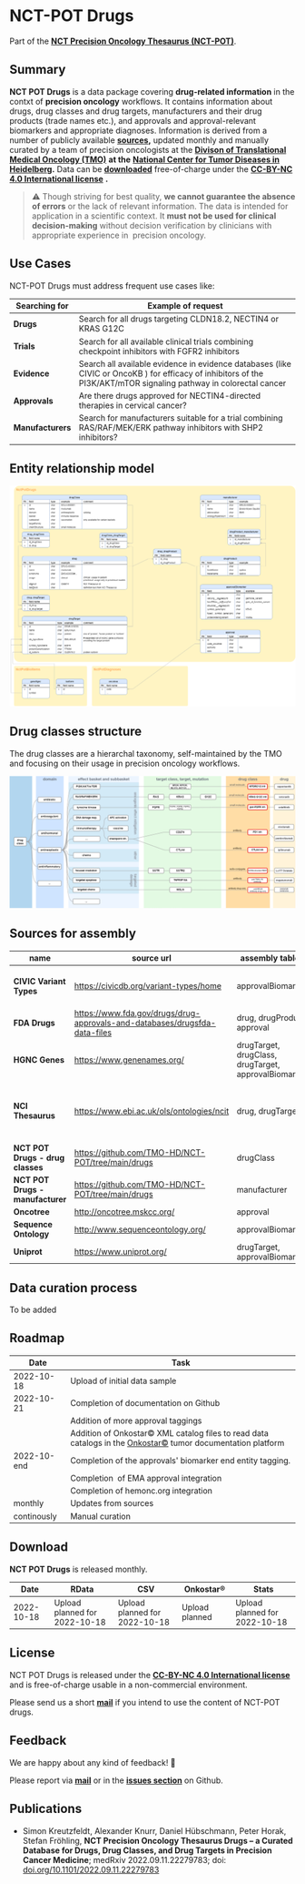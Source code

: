 # NCT-POT Drugs

Part of the [**NCT Precision Oncology Thesaurus (NCT-POT)**](https://github.com/TMO-HD/NCT-POT).

## Summary

**NCT POT Drugs** is a data package covering **drug-related information** in the contxt of **precision oncology** workflows. It contains information about drugs, drug classes and drug targets, manufacturers and their drug products (trade names etc.), and approvals and approval-relevant biomarkers and appropriate diagnoses. Information is derived from a number of publicly available [**sources**](NCT_POT_Drugs#Sources_for_Assembly)**,** updated monthly and manually curated by a team of precision oncologists at the [**Divison of Translational Medical Oncology (TMO)**](https://www.dkfz.de/en/translationale-medizinische-onkologie/index.php) **at the** [**National Center for Tumor Diseases in Heidelberg**](https://www.nct-heidelberg.de/)**.** Data can be [**downloaded**](NCT_POT_Drugs#Download) free-of-charge under the [**CC-BY-NC 4.0 International license**](#License) **.**

> :warning: Though striving for best quality, **we cannot guarantee the absence of errors** or the lack of relevant information. The data is intended for application in a scientific context. It **must not be used for clinical decision-making** without decision verification by clinicians with appropriate experience in  precision oncology.

## Use Cases

NCT-POT Drugs must address frequent use cases like:

| Searching for | Example of request |
| --- | --- |
| **Drugs** | Search for all drugs targeting CLDN18.2, NECTIN4 or KRAS G12C |
| **Trials** | Search for all available clinical trials combining checkpoint inhibitors with FGFR2 inhibitors |
| **Evidence** | Search all available evidence in evidence databases (like CIVIC or OncoKB ) for efficacy of inhibitors of the PI3K/AKT/mTOR signaling pathway in colorectal cancer |
| **Approvals** | Are there drugs approved for NECTIN4-directed therapies in cervical cancer? |
| **Manufacturers** | Search for manufacturers suitable for a trial combining RAS/RAF/MEK/ERK pathway inhibitors with SHP2 inhibitors? |

## Entity relationship model

![Entity relationship model](https://github.com/TMO-HD/NCT-POT/raw/main/drugs/docs/NCT-POT_Drugs_ERM.png)

## Drug classes structure

The drug classes are a hierarchal taxonomy, self-maintained by the TMO and focusing on their usage in precision oncology workflows.

![Drug classes structure](https://github.com/TMO-HD/NCT-POT/raw/main/drugs/docs/NCT-POT_Drugs_class_structure.png)

## Sources for assembly

| name | source url | assembly tables | comment |
| --- | --- | --- | --- |
| **CIVIC Variant Types** | https://civicdb.org/variant-types/home | approvalBiomarker | some items ot covered in the sequence ontology |
| **FDA Drugs** | https://www.fda.gov/drugs/drug-approvals-and-databases/drugsfda-data-files | drug, drugProduct, approval |   |
| **HGNC Genes** | https://www.genenames.org/ | drugTarget, drugClass, drugTarget, approvalBiomarker |   |
| **NCI Thesaurus** | https://www.ebi.ac.uk/ols/ontologies/ncit | drug, drugTarget | only (a subset of) nodes below NCIT\_C1909 ("Pharmacologic Substance") is used |
| **NCT POT Drugs - drug classes** | https://github.com/TMO-HD/NCT-POT/tree/main/drugs | drugClass | self-maintained at NCT Heidelberg |
| **NCT POT Drugs - manufacturer** | https://github.com/TMO-HD/NCT-POT/tree/main/drugs | manufacturer | self-maintained at NCT Heidelberg |
| **Oncotree** | http://oncotree.mskcc.org/ | approval |   |
| **Sequence Ontology** | http://www.sequenceontology.org/ | approvalBiomarker | manually selected items |
| **Uniprot** | https://www.uniprot.org/ | drugTarget, approvalBiomarker |   |

## Data curation process

To be added

## Roadmap

| Date | Task |
| --- | --- |
| 2022-10-18 | Upload of initial data sample |
| 2022-10-21 | Completion of documentation on Github |
|   | Addition of more approval taggings |
|   | Addition of Onkostar© XML catalog files to read data catalogs in the [Onkostar©](https://www.onkostar.de/) tumor documentation platform |
| 2022-10-end | Completion of the approvals' biomarker end entity tagging. |
|   | Completion  of EMA approval integration |
|   | Completion of hemonc.org integration |
| monthly | Updates from sources |
| continously | Manual curation |

## Download

**NCT POT Drugs** is released monthly.

| Date | RData | CSV | Onkostar® | Stats |
| --- | --- | --- | --- | --- |
| 2022-10-18 | Upload planned for 2022-10-18 | Upload planned for 2022-10-18 | Upload planned | Upload planned for 2022-10-18 |

## License

NCT POT Drugs is released under the [**CC-BY-NC 4.0 International license**](https://creativecommons.org/licenses/by-nc/4.0/) and is free-of-charge usable in a non-commercial environment. 

Please send us a short [**mail**](Mailto:simon.kreutzfeldt@nct-heidelberg.de) if you intend to use the content of NCT-POT drugs.

## Feedback

We are happy about any kind of feedback! 🙂

Please report via [**mail**](Mailto:simon.kreutzfeldt@nct-heidelberg.de) or in the [**issues section**](https://github.com/TMO-HD/NCT-POT/issues) on Github.

## Publications

*   Simon Kreutzfeldt, Alexander Knurr, Daniel Hübschmann, Peter Horak, Stefan Fröhling, **NCT Precision Oncology Thesaurus Drugs – a Curated Database for Drugs, Drug Classes, and Drug Targets in Precision Cancer Medicine**; medRxiv 2022.09.11.22279783; doi: [doi.org/10.1101/2022.09.11.22279783](https://doi.org/10.1101/2022.09.11.22279783)
